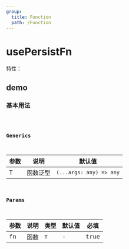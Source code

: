 ```yaml
---
group:
  title: Function
  path: /Function
---
```


# usePersistFn

特性：

## demo

### 基本用法

<code src="./Demo/index.tsx"></code>

<code src="./Demo/Demo2.tsx"/>

### Generics

| **参数** | **说明** | **默认值**                 |
| ------ | ------ | ----------------------- |
| T      | 函数泛型   | `(...args: any) => any` |

### Params

| **参数** | **说明** | **类型** | **默认值** | **必填** |
| ------ | ------ | ------ | ------- | ------ |
| fn     | 函数     | `T`    | -       | true   |


